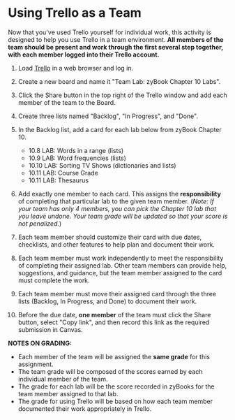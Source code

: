 # Using Trello as a Team

Now that you've used Trello yourself for individual work, this activity is
designed to help you use Trello in a team environment. **All members of the team
should be present and work through the first several step together, with each
member logged into their Trello account.**

1. Load [Trello](http://trello.com) in a web browser and log in.

1. Create a new board and name it "Team Lab: zyBook Chapter 10 Labs".

1. Click the Share button in the top right of the Trello window and add each
   member of the team to the Board.

1. Create three lists named "Backlog", "In Progress", and "Done".

1. In the Backlog list, add a card for each lab below from zyBook Chapter 10.

   - 10.8 LAB: Words in a range (lists)
   - 10.9 LAB: Word frequencies (lists)
   - 10.10 LAB: Sorting TV Shows (dictionaries and lists)
   - 10.11 LAB: Course Grade
   - 10.11 LAB: Thesaurus

1. Add exactly one member to each card. This assigns the **responsibility** of
   completing that particular lab to the given team member. (*Note: If your team
   has only 4 members, you can pick the Chapter 10 lab that you leave undone.
   Your team grade will be updated so that your score is not penalized.*)

1. Each team member should customize their card with due dates, checklists, and
   other features to help plan and document their work. 

1. Each team member must work independently to meet the responsibility of
   completing their assigned lab. Other team members can provide help,
   suggestions, and guidance, but the team member assigned to the card must
   complete the work.

1. Each team member must move their assigned card through the three lists
   (Backlog, In Progress, and Done) to document their work.

1. Before the due date, **one member** of the team must click the Share button,
   select "Copy link", and then record this link as the required submission in
   Canvas.
 
**NOTES ON GRADING:**
- Each member of the team will be assigned the **same grade** for this
  assignment.
- The team grade will be composed of the scores earned by each individual member
  of the team.
- The grade for each lab will be the score recorded in zyBooks for the team
  member assigned to that lab.
- The grade for using Trello will be based on how each team member documented
  their work appropriately in Trello.

